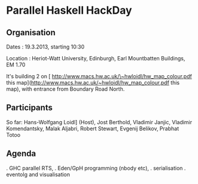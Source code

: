 # Parallel Haskell HackDay

## Organisation


Dates : 19.3.2013, starting 10:30


Location : Heriot-Watt University, Edinburgh, Earl Mountbatten Buildings, EM 1.70


It's building 2 on [ http://www.macs.hw.ac.uk/\~hwloidl/hw_map_colour.pdf this map](http://www.macs.hw.ac.uk/~hwloidl/hw_map_colour.pdf this map), with entrance from Boundary Road North.
 

## Participants


So far: Hans-Wolfgang Loidl\] (Host), Jost Berthold, Vladimir Janjic, Vladimir Komendantsky, Malak Aljabri, Robert Stewart, Evgenij Belikov, Prabhat Totoo

## Agenda


.  GHC parallel RTS, 
.  Eden/GpH programming (nbody etc),
.  serialisation
.  eventolg and visualisation
 
